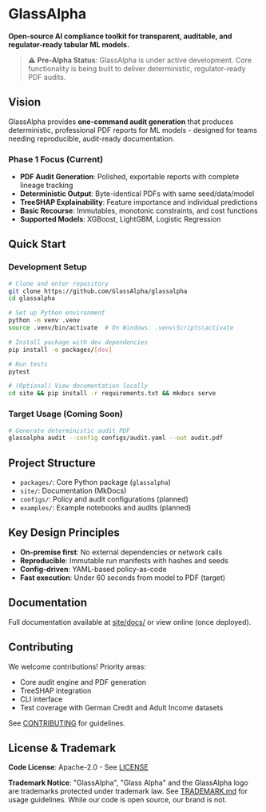 # GlassAlpha

**Open-source AI compliance toolkit for transparent, auditable, and regulator-ready tabular ML models.**

> ⚠️ **Pre-Alpha Status**: GlassAlpha is under active development. Core functionality is being built to deliver deterministic, regulator-ready PDF audits.

## Vision

GlassAlpha provides **one-command audit generation** that produces deterministic, professional PDF reports for ML models - designed for teams needing reproducible, audit-ready documentation.

### Phase 1 Focus (Current)
- **PDF Audit Generation**: Polished, exportable reports with complete lineage tracking
- **Deterministic Output**: Byte-identical PDFs with same seed/data/model
- **TreeSHAP Explainability**: Feature importance and individual predictions
- **Basic Recourse**: Immutables, monotonic constraints, and cost functions  
- **Supported Models**: XGBoost, LightGBM, Logistic Regression

## Quick Start

### Development Setup

```bash
# Clone and enter repository
git clone https://github.com/GlassAlpha/glassalpha
cd glassalpha

# Set up Python environment
python -m venv .venv
source .venv/bin/activate  # On Windows: .venv\Scripts\activate

# Install package with dev dependencies
pip install -e packages/[dev]

# Run tests
pytest

# (Optional) View documentation locally
cd site && pip install -r requirements.txt && mkdocs serve
```

### Target Usage (Coming Soon)

```bash
# Generate deterministic audit PDF
glassalpha audit --config configs/audit.yaml --out audit.pdf
```

## Project Structure

- `packages/`: Core Python package (`glassalpha`)
- `site/`: Documentation (MkDocs)
- `configs/`: Policy and audit configurations (planned)
- `examples/`: Example notebooks and audits (planned)

## Key Design Principles

- **On-premise first**: No external dependencies or network calls
- **Reproducible**: Immutable run manifests with hashes and seeds
- **Config-driven**: YAML-based policy-as-code
- **Fast execution**: Under 60 seconds from model to PDF (target)

## Documentation

Full documentation available at [site/docs/](site/docs/) or view online (once deployed).

## Contributing

We welcome contributions! Priority areas:
- Core audit engine and PDF generation
- TreeSHAP integration
- CLI interface  
- Test coverage with German Credit and Adult Income datasets

See [CONTRIBUTING](site/docs/contributing.md) for guidelines.

## License & Trademark

**Code License**: Apache-2.0 - See [LICENSE](LICENSE)

**Trademark Notice**: "GlassAlpha", "Glass Alpha" and the GlassAlpha logo are trademarks protected under trademark law. See [TRADEMARK.md](TRADEMARK.md) for usage guidelines. While our code is open source, our brand is not.
